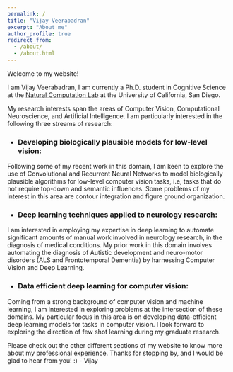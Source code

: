 ```yaml
---
permalink: /
title: "Vijay Veerabadran"
excerpt: "About me"
author_profile: true
redirect_from:
  - /about/
  - /about.html
---
```


Welcome to my website!

I am Vijay Veerabadran, I am currently a Ph.D. student in Cognitive Science at the [Natural Computation Lab](http://www.cogsci.ucsd.edu/~desa/) at the University of California, San Diego.

My research interests span the areas of Computer Vision, Computational Neuroscience, and Artificial Intelligence. I am particularly interested in the following three streams of research:

* ### Developing biologically plausible models for low-level vision:
Following some of my recent work in this domain, I am keen to explore the use of Convolutional and Recurrent Neural Networks to model biologically plausible algorithms for low-level computer vision tasks, i.e, tasks that do not require top-down and semantic influences. Some problems of my interest in this area are contour integration and figure ground organization.

* ### Deep learning techniques applied to neurology research:
I am interested in employing my expertise in deep learning to automate significant amounts of manual work involved in neurology research, in the diagnosis of medical conditions. My prior work in this domain involves automating the diagnosis of Autistic development and neuro-motor disorders (ALS and Frontotemporal Dementia) by harnessing Computer Vision and Deep Learning.

* ### Data efficient deep learning for computer vision:
Coming from a strong background of computer vision and machine learning, I am interested in exploring problems at the intersection of these domains. My particular focus in this area is on developing data-efficient deep learning models for tasks in computer vision. I look forward to exploring the direction of few shot learning during my graduate research.

Please check out the other different sections of my website to know more about my professional experience. Thanks for stopping by, and I would be glad to hear from you! :) - Vijay
